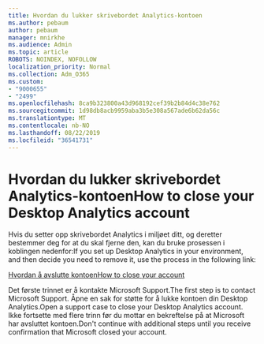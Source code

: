 ```yaml
---
title: Hvordan du lukker skrivebordet Analytics-kontoen
ms.author: pebaum
author: pebaum
manager: mnirkhe
ms.audience: Admin
ms.topic: article
ROBOTS: NOINDEX, NOFOLLOW
localization_priority: Normal
ms.collection: Adm_O365
ms.custom:
- "9000655"
- "2499"
ms.openlocfilehash: 8ca9b323800a43d968192cef39b2b84d4c38e762
ms.sourcegitcommit: 1d98db8acb9959aba3b5e308a567ade6b62da56c
ms.translationtype: MT
ms.contentlocale: nb-NO
ms.lasthandoff: 08/22/2019
ms.locfileid: "36541731"
---
```

# <a name="how-to-close-your-desktop-analytics-account"></a><span data-ttu-id="56281-102">Hvordan du lukker skrivebordet Analytics-kontoen</span><span class="sxs-lookup"><span data-stu-id="56281-102">How to close your Desktop Analytics account</span></span>

<span data-ttu-id="56281-103">Hvis du setter opp skrivebordet Analytics i miljøet ditt, og deretter bestemmer deg for at du skal fjerne den, kan du bruke prosessen i koblingen nedenfor:</span><span class="sxs-lookup"><span data-stu-id="56281-103">If you set up Desktop Analytics in your environment, and then decide you need to remove it, use the process in the following link:</span></span>

[<span data-ttu-id="56281-104">Hvordan å avslutte kontoen</span><span class="sxs-lookup"><span data-stu-id="56281-104">How to close your account</span></span>](https://docs.microsoft.com/sccm/desktop-analytics/account-close)

<span data-ttu-id="56281-105">Det første trinnet er å kontakte Microsoft Support.</span><span class="sxs-lookup"><span data-stu-id="56281-105">The first step is to contact Microsoft Support.</span></span> <span data-ttu-id="56281-106">Åpne en sak for støtte for å lukke kontoen din Desktop Analytics.</span><span class="sxs-lookup"><span data-stu-id="56281-106">Open a support case to close your Desktop Analytics account.</span></span> <span data-ttu-id="56281-107">Ikke fortsette med flere trinn før du mottar en bekreftelse på at Microsoft har avsluttet kontoen.</span><span class="sxs-lookup"><span data-stu-id="56281-107">Don't continue with additional steps until you receive confirmation that Microsoft closed your account.</span></span>